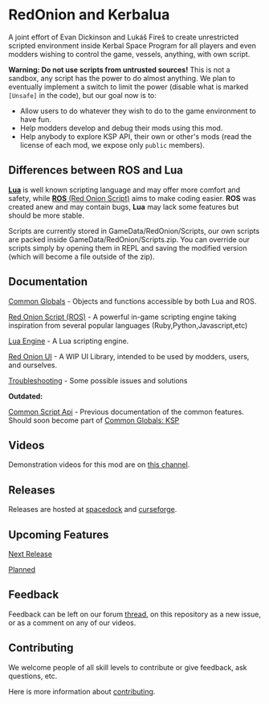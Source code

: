 # RedOnion and Kerbalua

A joint effort of Evan Dickinson and Lukáš Fireš to create
unrestricted scripted environment inside Kerbal Space Program
for all players and even modders wishing to control the game,
vessels, anything, with own script.

**Warning: Do not use scripts from untrusted sources!**
This is not a sandbox, any script has the power to do almost anything.
We plan to eventually implement a switch to limit the power
(disable what is marked `[Unsafe]` in the code),
but our goal now is to:

- Allow users to do whatever they wish to do to the game environment to have fun.
- Help modders develop and debug their mods using this mod.
- Help anybody to explore KSP API, their own or other's mods
  (read the license of each mod, we expose only `public` members).

 
## Differences between ROS and Lua

[**Lua**](https://github.com/evandisoft/RedOnion/blob/master/Kerbalua/README.md)
is well known scripting language
and may offer more comfort and safety, while
[**ROS** (Red Onion Script)](https://github.com/evandisoft/RedOnion/blob/master/RedOnion.ROS/README.md)
aims to make coding easier.
**ROS** was created anew and may contain bugs,
**Lua** may lack some features but should be more stable.

Scripts are currently stored in GameData/RedOnion/Scripts,
our own scripts are packed inside GameData/RedOnion/Scripts.zip.
You can override our scripts simply by opening them in REPL
and saving the modified version (which will become a file outside of the zip).

## Documentation

[Common Globals](https://github.com/evandisoft/RedOnion/blob/master/RedOnion.KSP/API/Globals.md) - Objects and functions accessible by both Lua and ROS.

[Red Onion Script (ROS)](https://github.com/evandisoft/RedOnion/blob/master/RedOnion.ROS/README.md) - A powerful in-game scripting engine taking inspiration from several popular languages (Ruby,Python,Javascript,etc)

[Lua Engine](https://github.com/evandisoft/RedOnion/blob/master/Kerbalua/README.md) - A Lua scripting engine.

[Red Onion UI](https://github.com/evandisoft/RedOnion/blob/master/RedOnion.UI/README.md) - A WIP UI Library, intended to be used by modders, users, and ourselves.

[Troubleshooting](https://github.com/evandisoft/RedOnion/blob/master/TroubleShooting.md) - Some possible issues and solutions

**Outdated:**

[Common Script Api](https://github.com/evandisoft/RedOnion/blob/master/CommonScriptApi.md) - Previous documentation of the common features. Should soon become part of [Common Globals: KSP](https://github.com/evandisoft/RedOnion/blob/master/RedOnion.KSP/API/Globals.md)

## Videos

Demonstration videos for this mod are on [this channel](https://www.youtube.com/channel/UChduoYTVOtAH0NA-Lj8EiKA).

## Releases

Releases are hosted at [spacedock](https://spacedock.info/mod/2116/Red%20Onion) and [curseforge](https://kerbal.curseforge.com/projects/redonion).

## Upcoming Features

[Next Release](https://github.com/evandisoft/RedOnion/blob/master/ChangeLog.md#next-release)

[Planned](https://github.com/evandisoft/RedOnion/blob/master/ChangeLog.md#planned-features)

## Feedback

Feedback can be left on our forum [thread](https://forum.kerbalspaceprogram.com/index.php?/topic/183050-wip-redonion-020-unrestricted-in-game-scripting-has-repl-editor-and-intellisense-lua-and-a-custom-jsruby-like-language-implemented-tested-on-ksp-161/), on this repository as a new issue, or as a comment on any of our videos.

## Contributing

We welcome people of all skill levels to contribute or give feedback, ask questions, etc.

Here is more information about [contributing](https://github.com/evandisoft/RedOnion/blob/master/Contributing.md).
